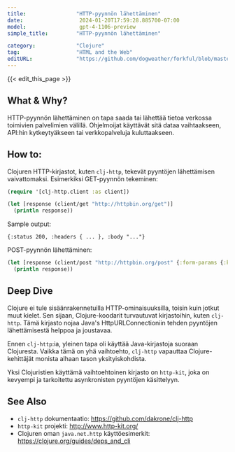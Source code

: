 ```yaml
---
title:                "HTTP-pyynnön lähettäminen"
date:                  2024-01-20T17:59:28.885700-07:00
model:                 gpt-4-1106-preview
simple_title:         "HTTP-pyynnön lähettäminen"

category:             "Clojure"
tag:                  "HTML and the Web"
editURL:              "https://github.com/dogweather/forkful/blob/master/content/fi/clojure/sending-an-http-request.md"
---
```


{{< edit_this_page >}}

## What & Why?
HTTP-pyynnön lähettäminen on tapa saada tai lähettää tietoa verkossa toimivien palvelimien välillä. Ohjelmoijat käyttävät sitä dataa vaihtaakseen, API:hin kytkeytyäkseen tai verkkopalveluja kuluttaakseen.

## How to:
Clojuren HTTP-kirjastot, kuten `clj-http`, tekevät pyyntöjen lähettämisen vaivattomaksi. Esimerkiksi GET-pyynnön tekeminen:

```Clojure
(require '[clj-http.client :as client])

(let [response (client/get "http://httpbin.org/get")]
  (println response))
```

Sample output:
```
{:status 200, :headers { ... }, :body "..."}
```

POST-pyynnön lähettäminen:

```Clojure
(let [response (client/post "http://httpbin.org/post" {:form-params {:key "value"}})]
  (println response))
```

## Deep Dive
Clojure ei tule sisäänrakennetuilla HTTP-ominaisuuksilla, toisin kuin jotkut muut kielet. Sen sijaan, Clojure-koodarit turvautuvat kirjastoihin, kuten `clj-http`. Tämä kirjasto nojaa Java's HttpURLConnectioniin tehden pyyntöjen lähettämisestä helppoa ja joustavaa.

Ennen `clj-http`:ia, yleinen tapa oli käyttää Java-kirjastoja suoraan Clojuresta. Vaikka tämä on yhä vaihtoehto, `clj-http` vapauttaa Clojure-kehittäjät monista alhaan tason yksityiskohdista.

Yksi Clojuristien käyttämä vaihtoehtoinen kirjasto on `http-kit`, joka on kevyempi ja tarkoitettu asynkronisten pyyntöjen käsittelyyn.

## See Also
- `clj-http` dokumentaatio: https://github.com/dakrone/clj-http
- `http-kit` projekti: http://www.http-kit.org/
- Clojuren oman `java.net.http` käyttöesimerkit: https://clojure.org/guides/deps_and_cli
